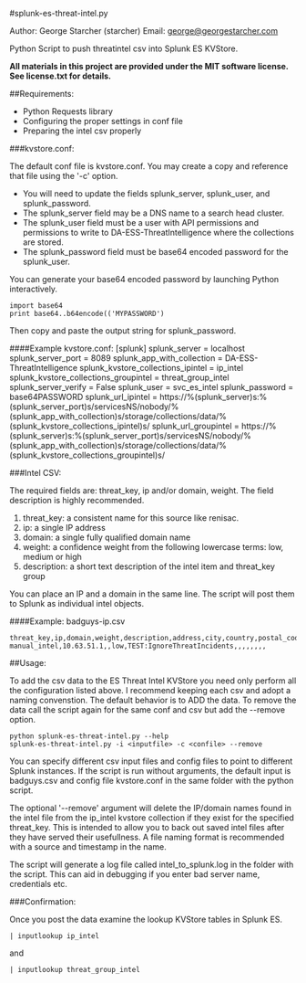 #splunk-es-threat-intel.py

Author: George Starcher (starcher)
Email: george@georgestarcher.com

Python Script to push threatintel csv into Splunk ES KVStore.

**All materials in this project are provided under the MIT software license. See license.txt for details.**

##Requirements:

* Python Requests library
* Configuring the proper settings in conf file
* Preparing the intel csv properly

###kvstore.conf:

The default conf file is kvstore.conf. You may create a copy and reference that file using the '-c' option.

* You will need to update the fields splunk_server, splunk_user, and splunk_password.
* The splunk_server field may be a DNS name to a search head cluster.
* The splunk_user field must be a user with API permissions and permissions to write to DA-ESS-ThreatIntelligence where the collections are stored.
* The splunk_password field must be base64 encoded password for the splunk_user.

You can generate your base64 encoded password by launching Python interactively. 

    import base64
    print base64..b64encode(('MYPASSWORD')

Then copy and paste the output string for splunk_password.

####Example kvstore.conf:
    [splunk]
    splunk_server = localhost
    splunk_server_port = 8089
    splunk_app_with_collection = DA-ESS-ThreatIntelligence
    splunk_kvstore_collections_ipintel = ip_intel
    splunk_kvstore_collections_groupintel = threat_group_intel
    splunk_server_verify = False
    splunk_user = svc_es_intel
    splunk_password = base64PASSWORD
    splunk_url_ipintel = https://%(splunk_server)s:%(splunk_server_port)s/servicesNS/nobody/%(splunk_app_with_collection)s/storage/collections/data/%(splunk_kvstore_collections_ipintel)s/
    splunk_url_groupintel = https://%(splunk_server)s:%(splunk_server_port)s/servicesNS/nobody/%(splunk_app_with_collection)s/storage/collections/data/%(splunk_kvstore_collections_groupintel)s/

###Intel CSV:

The required fields are: threat_key, ip and/or domain, weight.
The field description is highly recommended.

 1. threat_key: a consistent name for this source like renisac.
 2. ip: a single IP address
 3. domain: a single fully qualified domain name
 4. weight: a confidence weight from the following lowercase terms: low, medium or high
 5. description: a short text description of the intel item and threat_key group
 
You can place an IP and a domain in the same line. The script will post them to Splunk as individual intel objects.

####Example: badguys-ip.csv

    threat_key,ip,domain,weight,description,address,city,country,postal_code,state_prov,organization_name,organization_id,registration_time
    manual_intel,10.63.51.1,,low,TEST:IgnoreThreatIncidents,,,,,,,,


##Usage:

To add the csv data to the ES Threat Intel KVStore you need only perform all the configuration listed above. I recommend keeping each csv and adopt a naming convenstion. The default behavior is to ADD the data. To remove the data call the script again for the same conf and csv but add the --remove option. 

    python splunk-es-threat-intel.py --help
    splunk-es-threat-intel.py -i <inputfile> -c <confile> --remove 
    
You can specify different csv input files and config files to point to different Splunk instances.
If the script is run without arguments, the default input is badguys.csv and config file kvstore.conf in the same folder with the python script.

The optional '--remove' argument will delete the IP/domain names found in the intel file from the ip_intel kvstore collection if they exist for the specified threat_key.
This is intended to allow you to back out saved intel files after they have served their usefullness.
A file naming format is recommended with a source and timestamp in the name.

The script will generate a log file called intel_to_splunk.log in the folder with the script.
This can aid in debugging if you enter bad server name, credentials etc.

###Confirmation:

Once you post the data examine the lookup KVStore tables in Splunk ES.

    | inputlookup ip_intel
 
and 

    | inputlookup threat_group_intel
 
 
